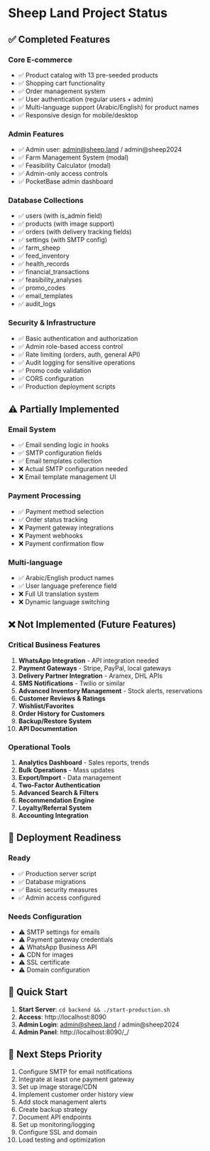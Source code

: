# Sheep Land Project Status

## ✅ Completed Features

### Core E-commerce
- ✅ Product catalog with 13 pre-seeded products
- ✅ Shopping cart functionality
- ✅ Order management system
- ✅ User authentication (regular users + admin)
- ✅ Multi-language support (Arabic/English) for product names
- ✅ Responsive design for mobile/desktop

### Admin Features
- ✅ Admin user: admin@sheep.land / admin@sheep2024
- ✅ Farm Management System (modal)
- ✅ Feasibility Calculator (modal)
- ✅ Admin-only access controls
- ✅ PocketBase admin dashboard

### Database Collections
- ✅ users (with is_admin field)
- ✅ products (with image support)
- ✅ orders (with delivery tracking fields)
- ✅ settings (with SMTP config)
- ✅ farm_sheep
- ✅ feed_inventory
- ✅ health_records
- ✅ financial_transactions
- ✅ feasibility_analyses
- ✅ promo_codes
- ✅ email_templates
- ✅ audit_logs

### Security & Infrastructure
- ✅ Basic authentication and authorization
- ✅ Admin role-based access control
- ✅ Rate limiting (orders, auth, general API)
- ✅ Audit logging for sensitive operations
- ✅ Promo code validation
- ✅ CORS configuration
- ✅ Production deployment scripts

## ⚠️ Partially Implemented

### Email System
- ✅ Email sending logic in hooks
- ✅ SMTP configuration fields
- ✅ Email templates collection
- ❌ Actual SMTP configuration needed
- ❌ Email template management UI

### Payment Processing
- ✅ Payment method selection
- ✅ Order status tracking
- ❌ Payment gateway integrations
- ❌ Payment webhooks
- ❌ Payment confirmation flow

### Multi-language
- ✅ Arabic/English product names
- ✅ User language preference field
- ❌ Full UI translation system
- ❌ Dynamic language switching

## ❌ Not Implemented (Future Features)

### Critical Business Features
1. **WhatsApp Integration** - API integration needed
2. **Payment Gateways** - Stripe, PayPal, local gateways
3. **Delivery Partner Integration** - Aramex, DHL APIs
4. **SMS Notifications** - Twilio or similar
5. **Advanced Inventory Management** - Stock alerts, reservations
6. **Customer Reviews & Ratings**
7. **Wishlist/Favorites**
8. **Order History for Customers**
9. **Backup/Restore System**
10. **API Documentation**

### Operational Tools
1. **Analytics Dashboard** - Sales reports, trends
2. **Bulk Operations** - Mass updates
3. **Export/Import** - Data management
4. **Two-Factor Authentication**
5. **Advanced Search & Filters**
6. **Recommendation Engine**
7. **Loyalty/Referral System**
8. **Accounting Integration**

## 🚀 Deployment Readiness

### Ready
- ✅ Production server script
- ✅ Database migrations
- ✅ Basic security measures
- ✅ Admin access configured

### Needs Configuration
- ⚠️ SMTP settings for emails
- ⚠️ Payment gateway credentials
- ⚠️ WhatsApp Business API
- ⚠️ CDN for images
- ⚠️ SSL certificate
- ⚠️ Domain configuration

## 📝 Quick Start

1. **Start Server**: `cd backend && ./start-production.sh`
2. **Access**: http://localhost:8090
3. **Admin Login**: admin@sheep.land / admin@sheep2024
4. **Admin Panel**: http://localhost:8090/_/

## 🔧 Next Steps Priority

1. Configure SMTP for email notifications
2. Integrate at least one payment gateway
3. Set up image storage/CDN
4. Implement customer order history view
5. Add stock management alerts
6. Create backup strategy
7. Document API endpoints
8. Set up monitoring/logging
9. Configure SSL and domain
10. Load testing and optimization